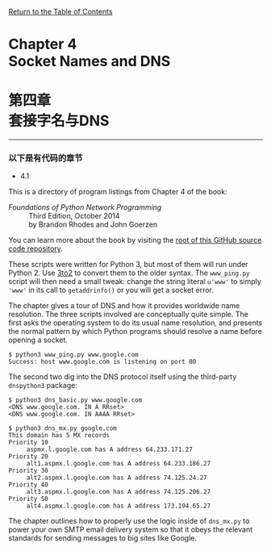 [Return to the Table of Contents](https://github.com/brandon-rhodes/fopnp#readme)

# Chapter 4<br>Socket Names and DNS
# 第四章<br>套接字名与DNS
---
### 以下是有代码的章节
* 4.1

This is a directory of program listings from Chapter 4 of the book:

<dl>
<dt><i>Foundations of Python Network Programming</i></dt>
<dd>
Third Edition, October 2014<br>
by Brandon Rhodes and John Goerzen
</dd>
</dl>

You can learn more about the book by visiting the
[root of this GitHub source code repository](https://github.com/brandon-rhodes/fopnp#readme).

These scripts were written for Python 3, but most of them will run under
Python 2.  Use [3to2](https://pypi.python.org/pypi/3to2) to convert them
to the older syntax.  The `www_ping.py` script will then need a small
tweak: change the string literal `u'www'` to simply `'www'` in its call
to `getaddrinfo()` or you will get a socket error.

The chapter gives a tour of DNS and how it provides worldwide name
resolution.  The three scripts involved are conceptually quite simple.
The first asks the operating system to do its usual name resolution, and
presents the normal pattern by which Python programs should resolve a
name before opening a socket.

```
$ python3 www_ping.py www.google.com
Success: host www.google.com is listening on port 80
```

The second two dig into the DNS protocol itself using the third-party
`dnspython3` package:

```
$ python3 dns_basic.py www.google.com
<DNS www.google.com. IN A RRset>
<DNS www.google.com. IN AAAA RRset>
```

```
$ python3 dns_mx.py google.com
This domain has 5 MX records
Priority 10
     aspmx.l.google.com has A address 64.233.171.27
Priority 20
     alt1.aspmx.l.google.com has A address 64.233.186.27
Priority 30
     alt2.aspmx.l.google.com has A address 74.125.24.27
Priority 40
     alt3.aspmx.l.google.com has A address 74.125.206.27
Priority 50
     alt4.aspmx.l.google.com has A address 173.194.65.27
```

The chapter outlines how to properly use the logic inside of `dns_mx.py`
to power your own SMTP email delivery system so that it obeys the
relevant standards for sending messages to big sites like Google.
